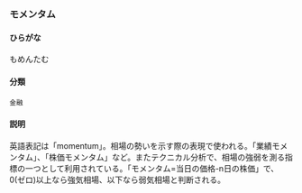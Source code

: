 <div style="display:none;">

## [あ行](securities-terms?id=あ行)
## [か行](securities-terms?id=か行)
## [さ行](securities-terms?id=さ行)
## [た行](securities-terms?id=た行)
## [な行](securities-terms?id=な行)
## [は行](securities-terms?id=は行)
## [ま行](securities-terms?id=ま行)

</div>

### モメンタム

#### ひらがな

もめんたむ

#### 分類

`金融`

#### 説明

英語表記は「momentum」。相場の勢いを示す際の表現で使われる。「業績モメンタム」、「株価モメンタム」など。またテクニカル分析で、相場の強弱を測る指標の一つとして利用されている。「モメンタム=当日の価格-n日の株価」で、0(ゼロ)以上なら強気相場、以下なら弱気相場と判断される。

<div style="display:none;">

## [や行](securities-terms?id=や行)
## [ら行](securities-terms?id=ら行)
## [わ行](securities-terms?id=わ行)
## [英数字・記号](securities-terms?id=英数字・記号)

</div>


